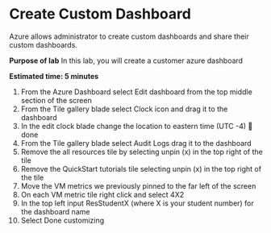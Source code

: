 # Create Custom Dashboard #

Azure allows administrator to create custom dashboards and share their custom dashboards.

**Purpose of lab**
In this lab, you will create a customer azure dashboard

**Estimated time: 5 minutes** 

1. From the Azure Dashboard select Edit dashboard from the top middle section of the screen
2. From the Tile gallery blade select Clock icon and drag it to the dashboard
3. In the edit clock blade change the location to eastern time (UTC -4)  done
4. From the Tile gallery blade select Audit Logs drag it to the dashboard
5. Remove the all resources tile by selecting unpin (x) in the top right of the tile
6. Remove the QuickStart tutorials tile selecting unpin (x) in the top right of the tile
7. Move the VM metrics we previously pinned to the far left of the screen
8. On each VM metric tile right click and select 4X2
9. In the top left input ResStudentX (where X is your student number) for the dashboard name
10. Select Done customizing
